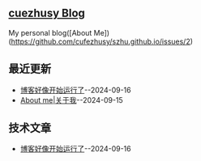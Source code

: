 ## [cuezhusy Blog](https://szhu.github.io/)
My personal blog([About Me])(https://github.com/cufezhusy/szhu.github.io/issues/2)

## 最近更新
- [博客好像开始运行了](https://github.com/cufezhusy/szhu.github.io/issues/3)--2024-09-16
- [About me|关于我](https://github.com/cufezhusy/szhu.github.io/issues/2)--2024-09-15
## 技术文章
- [博客好像开始运行了](https://github.com/cufezhusy/szhu.github.io/issues/3)--2024-09-16
